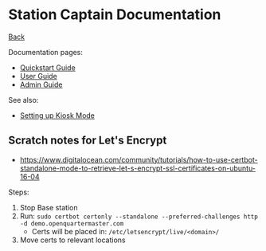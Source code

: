 # Station Captain Documentation

[Back](../)

Documentation pages:

 - [Quickstart Guide](Quickstart%20Guide.md)
 - [User Guide](User%20Guide.adoc)
 - [Admin Guide](Admin%20Guide.md)

See also:

 - [Setting up Kiosk Mode](../../docs/guides/Kiosk%20Mode.md)

## Scratch notes for Let's Encrypt

 - https://www.digitalocean.com/community/tutorials/how-to-use-certbot-standalone-mode-to-retrieve-let-s-encrypt-ssl-certificates-on-ubuntu-16-04

Steps: 

 1. Stop Base station
 2. Run: `sudo certbot certonly --standalone --preferred-challenges http -d demo.openquartermaster.com`
    - Certs will be placed in: `/etc/letsencrypt/live/<domain>/`
 4. Move certs to relevant locations
